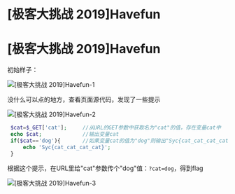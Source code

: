 # [极客大挑战 2019]Havefun


# [极客大挑战 2019]Havefun

初始样子：

![[极客大挑战 2019]Havefun-1](https://pic.imgdb.cn/item/653393b0c458853aefcb38ee.jpg)

没什么可以点的地方，查看页面源代码，发现了一些提示

![[极客大挑战 2019]Havefun-2](https://pic.imgdb.cn/item/653394cbc458853aefcf08a0.jpg)

```php
 $cat=$_GET['cat'];		//从URL的GET参数中获取名为"cat"的值，存在变量cat中
 echo $cat;				//输出变量cat
 if($cat=='dog'){		//如果变量cat的值为"dog"则输出"Syc{cat_cat_cat_cat}"
     echo 'Syc{cat_cat_cat_cat}';
 }
```

根据这个提示，在URL里给"cat"参数传个"dog"值：`?cat=dog`，得到flag

![[极客大挑战 2019]Havefun-3](https://pic.imgdb.cn/item/653397b4c458853aefd82a0d.jpg)
